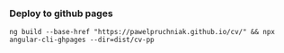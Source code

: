 ### Deploy to github pages
```shell
ng build --base-href "https://pawelpruchniak.github.io/cv/" && npx angular-cli-ghpages --dir=dist/cv-pp
```
